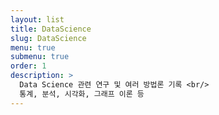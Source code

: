 ```yaml
---
layout: list
title: DataScience
slug: DataScience
menu: true
submenu: true
order: 1
description: >
  Data Science 관련 연구 및 여러 방법론 기록 <br/>
  통계, 분석, 시각화, 그래프 이론 등
---
```


